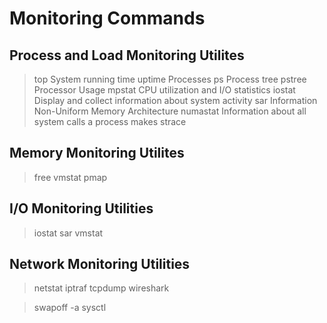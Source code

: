# Monitoring Commands

## Process and Load Monitoring Utilites

> top
System running time
> uptime
Processes
> ps
Process tree
> pstree
Processor Usage
> mpstat
CPU utilization and I/O statistics
> iostat
Display and collect information about system activity
> sar
Information Non-Uniform Memory Architecture 
> numastat
Information about all system calls a process makes
> strace

## Memory Monitoring Utilites

> free
> vmstat
> pmap


## I/O Monitoring Utilities

> iostat
> sar
> vmstat

## Network Monitoring Utilities

> netstat
> iptraf
> tcpdump
> wireshark

> swapoff -a
> sysctl
